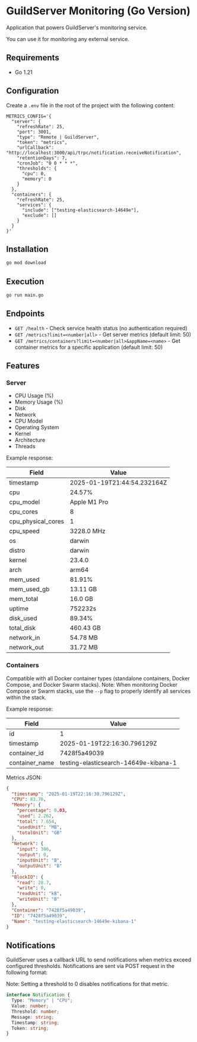 # GuildServer Monitoring (Go Version)

Application that powers GuildServer's monitoring service.

You can use it for monitoring any external service.

## Requirements

- Go 1.21

## Configuration

Create a `.env` file in the root of the project with the following content:

```shell
METRICS_CONFIG='{
  "server": {
    "refreshRate": 25,
    "port": 3001,
    "type": "Remote | GuildServer",
    "token": "metrics",
    "urlCallback": "http://localhost:3000/api/trpc/notification.receiveNotification",
    "retentionDays": 7,
    "cronJob": "0 0 * * *",
    "thresholds": {
      "cpu": 0,
      "memory": 0
    }
  },
  "containers": {
    "refreshRate": 25,
    "services": {
      "include": ["testing-elasticsearch-14649e"],
      "exclude": []
    }
  }
}'
```

## Installation

```bash
go mod download
```

## Execution

```bash
go run main.go
```

## Endpoints

- `GET /health` - Check service health status (no authentication required)
- `GET /metrics?limit=<number|all>` - Get server metrics (default limit: 50)
- `GET /metrics/containers?limit=<number|all>&appName=<name>` - Get container metrics for a specific application (default limit: 50)

## Features

### Server

- CPU Usage (%)
- Memory Usage (%)
- Disk
- Network
- CPU Model
- Operating System
- Kernel
- Architecture
- Threads

Example response:

| Field              | Value                       |
| ------------------ | --------------------------- |
| timestamp          | 2025-01-19T21:44:54.232164Z |
| cpu                | 24.57%                      |
| cpu_model          | Apple M1 Pro                |
| cpu_cores          | 8                           |
| cpu_physical_cores | 1                           |
| cpu_speed          | 3228.0 MHz                  |
| os                 | darwin                      |
| distro             | darwin                      |
| kernel             | 23.4.0                      |
| arch               | arm64                       |
| mem_used           | 81.91%                      |
| mem_used_gb        | 13.11 GB                    |
| mem_total          | 16.0 GB                     |
| uptime             | 752232s                     |
| disk_used          | 89.34%                      |
| total_disk         | 460.43 GB                   |
| network_in         | 54.78 MB                    |
| network_out        | 31.72 MB                    |

### Containers

Compatible with all Docker container types (standalone containers, Docker Compose, and Docker Swarm stacks). Note: When monitoring Docker Compose or Swarm stacks, use the `--p` flag to properly identify all services within the stack.

Example response:

| Field          | Value                                 |
| -------------- | ------------------------------------- |
| id             | 1                                     |
| timestamp      | 2025-01-19T22:16:30.796129Z           |
| container_id   | 7428f5a49039                          |
| container_name | testing-elasticsearch-14649e-kibana-1 |

Metrics JSON:

```json
{
  "timestamp": "2025-01-19T22:16:30.796129Z",
  "CPU": 83.76,
  "Memory": {
    "percentage": 0.03,
    "used": 2.262,
    "total": 7.654,
    "usedUnit": "MB",
    "totalUnit": "GB"
  },
  "Network": {
    "input": 306,
    "output": 0,
    "inputUnit": "B",
    "outputUnit": "B"
  },
  "BlockIO": {
    "read": 28.7,
    "write": 0,
    "readUnit": "kB",
    "writeUnit": "B"
  },
  "Container": "7428f5a49039",
  "ID": "7428f5a49039",
  "Name": "testing-elasticsearch-14649e-kibana-1"
}
```

## Notifications

GuildServer uses a callback URL to send notifications when metrics exceed configured thresholds. Notifications are sent via POST request in the following format:

Note: Setting a threshold to 0 disables notifications for that metric.

```typescript
interface Notification {
  Type: "Memory" | "CPU";
  Value: number;
  Threshold: number;
  Message: string;
  Timestamp: string;
  Token: string;
}
```
